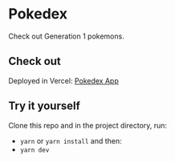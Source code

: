 # Pokedex

Check out Generation 1 pokemons.

## Check out

Deployed in Vercel: [Pokedex App](https://pokedex-murex-alpha.vercel.app/)

## Try it yourself

Clone this repo and in the project directory, run:

* `yarn` or `yarn install` and then:
* `yarn dev`
